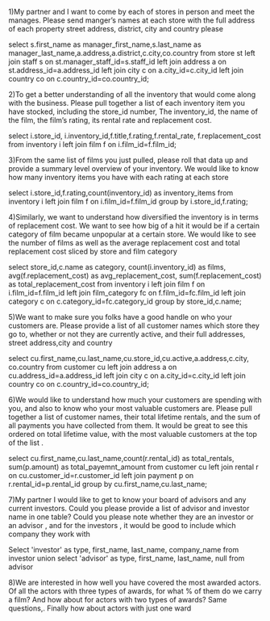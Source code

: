 1)My partner and I want to come by each of stores in person and meet the manages. Please send manger’s names at each store with the full address of each property street address, district, city and country please

select s.first_name as manager_first_name,s.last_name as manager_last_name,a.address,a.district,c.city,co.country
from store st left join staff s on st.manager_staff_id=s.staff_id
left join address a on st.address_id=a.address_id
left join city c on a.city_id=c.city_id
left join country co on c.country_id=co.country_id;


2)To get a better understanding of all the inventory that would come along with the business.
Please pull together a list of each inventory item you have stocked, including  the store_id number,
The inventory_id, the name of the film, the film’s rating, its rental rate and replacement cost.

select i.store_id, i.inventory_id,f.title,f.rating,f.rental_rate, f.replacement_cost 
from inventory i left join film f
on i.film_id=f.film_id;
 

 

3)From the same list of films you just pulled, please roll that data up and provide a summary level overview of your inventory. We would like to know how many inventory items you have with each rating at each store

select i.store_id,f.rating,count(inventory_id) as inventory_items
from inventory i left join film f on i.film_id=f.film_id
group by i.store_id,f.rating;

 

4)Similarly, we want to understand how diversified the inventory is in terms of replacement cost.
We want to see how big of a hit it would be if a certain category of film became unpopular at a certain store. We would like to see the number of films as well as the average replacement cost  and total replacement cost sliced by store and film category

select store_id,c.name as category, count(i.inventory_id) as films,
avg(f.replacement_cost) as avg_replacement_cost,
sum(f.replacement_cost) as total_replacement_cost
from inventory i left join film f
on i.film_id=f.film_id
left join film_category fc on
f.film_id=fc.film_id left join category c on c.category_id=fc.category_id
group by store_id,c.name;

5)We want to make sure you folks have a good handle on who your customers are. Please provide a list of all customer names which store they go to, whether or not they are currently active, and their full addresses, street address,city and country

select cu.first_name,cu.last_name,cu.store_id,cu.active,a.address,c.city, co.country
from customer cu
left join address a on cu.address_id=a.address_id
left join city c on a.city_id=c.city_id
left join country co on c.country_id=co.country_id; 

 

6)We would like to understand how much your customers are spending with you, and also to know who your most valuable customers are. Please pull together a list of customer names, their total lifetime rentals, and the sum of all payments you have collected from them. It would be great to see this ordered on total lifetime value, with the most valuable customers at the top of the list .

select cu.first_name,cu.last_name,count(r.rental_id) as total_rentals, sum(p.amount) as total_payemnt_amount
from customer cu left join rental r on cu.customer_id=r.customer_id
left join payment p on r.rental_id=p.rental_id
group by cu.first_name,cu.last_name;


 

7)My partner I would like to get to know your board of advisors and any current investors. Could you please provide a list of advisor and investor name in one table?
Could you please note whether they are an investor or an advisor , and for the investors , it would be good to include which company they work with

Select 'investor' as type, first_name, last_name, company_name from investor
union
select 'advisor' as type, first_name, last_name, null from advisor

 

8)We are interested in how well you have covered the most awarded actors. Of all the actors with three types of awards, for what % of them do we carry a film?
And how about for actors with two types of awards? Same questions,. Finally how about actors with just one ward

